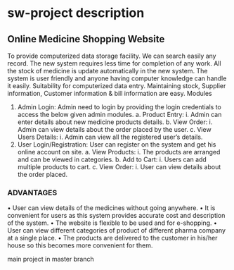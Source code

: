 # sw-project description

## Online Medicine Shopping Website

To provide computerized data storage facility. We can search easily any record. The new system
requires
less time for completion of any work. All the stock of medicine is update automatically in the
new system. The
system is user friendly and anyone having computer knowledge can handle it easily. Suitability
for computerized
data entry. Maintaining stock, Supplier information, Customer information & bill information are
easy.
Modules
1. Admin Login: Admin need to login by providing the login credentials to access the below given
admin
modules.
a. Product Entry:
i. Admin can enter details about new medicine products details.
b. View Order:
i. Admin can view details about the order placed by the user.
c. View Users Details:
i. Admin can view all the registered user’s details.
2. User Login/Registration: User can register on the system and get his online account on site.
a. View Products:
i. The products are arranged and can be viewed in categories.
b. Add to Cart:
i. Users can add multiple products to cart.
c. View Order:
i. User can view details about the order placed.

### ADVANTAGES
• User can view details of the medicines without going anywhere.
• It is convenient for users as this system provides accurate cost and description of the system.
• The website is flexible to be used and for e-shopping.
• User can view different categories of product of different pharma company at a single place.
• The products are delivered to the customer in his/her house so this becomes more convenient
for them.


main project in master branch
